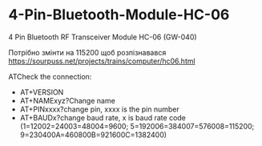 # 4-Pin-Bluetooth-Module-HC-06
4 Pin Bluetooth RF Transceiver Module HC-06 (GW-040)

Потрібно змінти на 115200 щоб розпізнавався
https://sourpuss.net/projects/trains/computer/hc06.html

ATCheck the connection:
 - AT+VERSION
 - AT+NAMExyz?Change name
 - AT+PINxxxx?change pin, xxxx is the pin number
 - AT+BAUDx?change baud rate, x is baud rate code (1=12002=24003=48004=9600; 5=192006=384007=576008=115200; 9=230400A=460800B=921600C=1382400)
